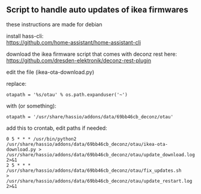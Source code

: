 ## Script to handle auto updates of ikea firmwares

these instructions are made for debian


install hass-cli:  
https://github.com/home-assistant/home-assistant-cli 

download the ikea firmware script that comes with deconz rest here:  
https://github.com/dresden-elektronik/deconz-rest-plugin

edit the file (ikea-ota-download.py)

replace:
```
otapath = '%s/otau' % os.path.expanduser('~')
```
with (or something):
```
otapath = '/usr/share/hassio/addons/data/69bb46cb_deconz/otau'
```

add this to crontab, edit paths if needed:
```
0 5 * * * /usr/bin/python2 /usr/share/hassio/addons/data/69bb46cb_deconz/otau/ikea-ota-download.py > /usr/share/hassio/addons/data/69bb46cb_deconz/otau/update_download.log 2>&1
2 5 * * * /usr/share/hassio/addons/data/69bb46cb_deconz/otau/fix_updates.sh     > /usr/share/hassio/addons/data/69bb46cb_deconz/otau/update_restart.log 2>&1
```

